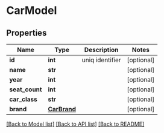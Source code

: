 # CarModel

## Properties
Name | Type | Description | Notes
------------ | ------------- | ------------- | -------------
**id** | **int** | uniq identifier | [optional] 
**name** | **str** |  | [optional] 
**year** | **int** |  | [optional] 
**seat_count** | **int** |  | [optional] 
**car_class** | **str** |  | [optional] 
**brand** | [**CarBrand**](CarBrand.md) |  | [optional] 

[[Back to Model list]](../README.md#documentation-for-models) [[Back to API list]](../README.md#documentation-for-api-endpoints) [[Back to README]](../README.md)



